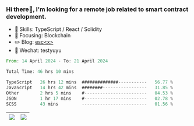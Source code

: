 ### Hi there👋, I'm looking for a remote job related to smart contract development.


- 🔨 Skills: TypeScript / React / Solidity
- 🎯 Focusing: Blockchain
- ✏️ Blog: [esc\<x\>](https://escx.github.io)
- 💬 Wechat: testyuyu


<!--START_SECTION:waka-->

```rust
From: 14 April 2024 - To: 21 April 2024

Total Time: 46 hrs 10 mins

TypeScript   26 hrs 12 mins  ##############-----------   56.77 %
JavaScript   14 hrs 42 mins  ########-----------------   31.85 %
Other        2 hrs 5 mins    #------------------------   04.53 %
JSON         1 hr 17 mins    #------------------------   02.78 %
SCSS         43 mins         -------------------------   01.56 %
```

<!--END_SECTION:waka-->


| <img align="center" src="https://github-readme-stats.vercel.app/api/?username=escX&show_icons=true&theme=buefy&hide_border=true&card_width=500" /> | <img align="center" src="https://github-readme-stats.vercel.app/api/top-langs/?username=escX&layout=compact&theme=buefy&hide_border=true&card_width=500" /> |
| ------------- | ------------- |
